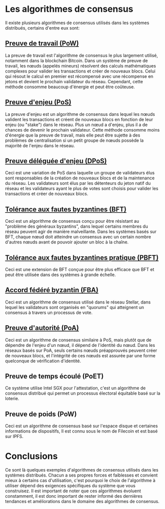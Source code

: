 # Les algorithmes de consensus
Il existe plusieurs  algorithmes de consensus utilisés dans les systèmes distribués, certains d'entre eux sont:

## [Preuve de travail (PoW)](proof-of-work)
La preuve de travail est l'algorithme de consensus le plus largement utilisé, notamment dans la blockchain Bitcoin. Dans un système de preuve de travail, les nœuds (appelés mineurs) résolvent des calculs mathématiques complexes pour valider les transactions et créer de nouveaux blocs. Celui qui résout le calcul en premier est récompensé avec une récompense en jetons et devient le prochain validateur du réseau. Cependant, cette méthode consomme beaucoup d'énergie et peut être coûteuse.

## [Preuve d'enjeu (PoS)](proof-of-stake)
La preuve d'enjeu est un algorithme de consensus dans lequel les nœuds valident les transactions et créent de nouveaux blocs en fonction de leur enjeu (ou "stake") dans le réseau. Plus un nœud a d'enjeu, plus il a de chances de devenir le prochain validateur. Cette méthode consomme moins d'énergie que la preuve de travail, mais elle peut être sujette à des problèmes de centralisation si un petit groupe de nœuds possède la majorité de l'enjeu dans le réseau.

## [Preuve déléguée d'enjeu (DPoS)](delegated-proof-of-stake)
Ceci est une variation de PoS dans laquelle un groupe de validateurs élus sont responsables de la création de nouveaux blocs et de la maintenance du réseau. Les validateurs sont élus par les détenteurs du jeton natif du réseau et les validateurs ayant le plus de votes sont choisis pour valider les transactions et créer de nouveaux blocs.

## [Tolérance aux fautes byzantines (BFT)](bft)
Ceci est un algorithme de consensus conçu pour être résistant au "problème des généraux byzantins", dans lequel certains membres du réseau peuvent agir de manière malveillante. Dans les systèmes basés sur BFT, chaque nœud doit atteindre un consensus avec un certain nombre d'autres nœuds avant de pouvoir ajouter un bloc à la chaîne.

## [Tolérance aux fautes byzantines pratique (PBFT)](pbft)
Ceci est une extension de BFT conçue pour être plus efficace que BFT et peut être utilisée dans des systèmes à grande échelle.

## [Accord fédéré byzantin (FBA)](fbft)
Ceci est un algorithme de consensus utilisé dans le réseau Stellar, dans lequel les validateurs sont organisés en "quorums" qui atteignent un consensus à travers un processus de vote.

## [Preuve d'autorité (PoA)](proof-of-authority)
Ceci est un algorithme de consensus similaire à PoS, mais plutôt que de dépendre de l'enjeu d'un nœud, il dépend de l'identité du nœud. Dans les réseaux basés sur PoA, seuls certains nœuds préapprouvés peuvent créer de nouveaux blocs, et l'intégrité de ces nœuds est assurée par une forme quelconque de vérification d'identité.

## Preuve de temps écoulé (PoET)
Ce système utilise Intel SGX pour l'attestation, c'est un algorithme de consensus distribué qui permet un processus électoral équitable basé sur la loterie.

## Preuve de poids (PoW)
Ceci est un algorithme de consensus basé sur l'espace disque et certaines informations de dispositifs, Il est connu sous le nom de Filecoin et est basé sur IPFS.

# Conclusions
Ce sont là quelques exemples d'algorithmes de consensus utilisés dans les systèmes distribués. Chacun a ses propres forces et faiblesses et convient mieux à certains cas d'utilisation, c'est pourquoi le choix de l'algorithme à utiliser dépend des exigences spécifiques du système que vous construisez. Il est important de noter que ces algorithmes évoluent constamment, il est donc important de rester informé des dernières tendances et améliorations dans le domaine des algorithmes de consensus.